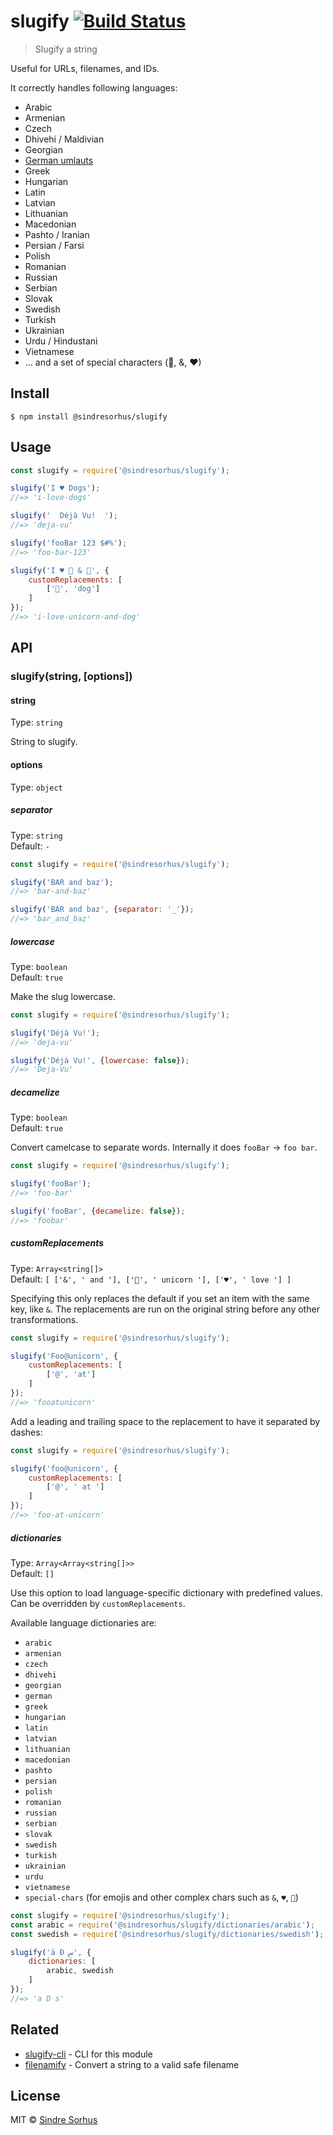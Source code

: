 # slugify [![Build Status](https://travis-ci.org/sindresorhus/slugify.svg?branch=master)](https://travis-ci.org/sindresorhus/slugify)

> Slugify a string

Useful for URLs, filenames, and IDs.

It correctly handles following languages:
- Arabic
- Armenian
- Czech
- Dhivehi / Maldivian
- Georgian
- [German umlauts](https://en.wikipedia.org/wiki/Germanic_umlaut)
- Greek
- Hungarian
- Latin
- Latvian
- Lithuanian
- Macedonian
- Pashto / Iranian
- Persian / Farsi
- Polish
- Romanian
- Russian
- Serbian
- Slovak
- Swedish
- Turkish
- Ukrainian
- Urdu / Hindustani
- Vietnamese
- ... and a set of special characters (🦄, &, ♥)


## Install

```
$ npm install @sindresorhus/slugify
```


## Usage

```js
const slugify = require('@sindresorhus/slugify');

slugify('I ♥ Dogs');
//=> 'i-love-dogs'

slugify('  Déjà Vu!  ');
//=> 'deja-vu'

slugify('fooBar 123 $#%');
//=> 'foo-bar-123'

slugify('I ♥ 🦄 & 🐶', {
	customReplacements: [
		['🐶', 'dog']
	]
});
//=> 'i-love-unicorn-and-dog'
```

## API

### slugify(string, [options])

#### string

Type: `string`

String to slugify.

#### options

Type: `object`

##### separator

Type: `string`<br>
Default: `-`

```js
const slugify = require('@sindresorhus/slugify');

slugify('BAR and baz');
//=> 'bar-and-baz'

slugify('BAR and baz', {separator: '_'});
//=> 'bar_and_baz'
```

##### lowercase

Type: `boolean`<br>
Default: `true`

Make the slug lowercase.

```js
const slugify = require('@sindresorhus/slugify');

slugify('Déjà Vu!');
//=> 'deja-vu'

slugify('Déjà Vu!', {lowercase: false});
//=> 'Deja-Vu'
```

##### decamelize

Type: `boolean`<br>
Default: `true`

Convert camelcase to separate words. Internally it does `fooBar` → `foo bar`.

```js
const slugify = require('@sindresorhus/slugify');

slugify('fooBar');
//=> 'foo-bar'

slugify('fooBar', {decamelize: false});
//=> 'foobar'
```

##### customReplacements

Type: `Array<string[]>`<br>
Default: `[
	['&', ' and '],
	['🦄', ' unicorn '],
	['♥', ' love ']
]`

Specifying this only replaces the default if you set an item with the same key, like `&`. The replacements are run on the original string before any other transformations.

```js
const slugify = require('@sindresorhus/slugify');

slugify('Foo@unicorn', {
	customReplacements: [
		['@', 'at']
	]
});
//=> 'fooatunicorn'
```

Add a leading and trailing space to the replacement to have it separated by dashes:

```js
const slugify = require('@sindresorhus/slugify');

slugify('foo@unicorn', {
	customReplacements: [
		['@', ' at ']
	]
});
//=> 'foo-at-unicorn'
```

##### dictionaries

Type: `Array<Array<string[]>>`<br>
Default: `[]`

Use this option to load language-specific dictionary with predefined values. Can be overridden by `customReplacements`.

Available language dictionaries are:
- `arabic`
- `armenian`
- `czech`
- `dhivehi`
- `georgian`
- `german`
- `greek`
- `hungarian`
- `latin`
- `latvian`
- `lithuanian`
- `macedonian`
- `pashto`
- `persian`
- `polish`
- `romanian`
- `russian`
- `serbian`
- `slovak`
- `swedish`
- `turkish`
- `ukrainian`
- `urdu`
- `vietnamese`
- `special-chars` (for emojis and other complex chars such as `&`, `♥`, `🦄`)

```js
const slugify = require('@sindresorhus/slugify');
const arabic = require('@sindresorhus/slugify/dictionaries/arabic');
const swedish = require('@sindresorhus/slugify/dictionaries/swedish');

slugify('ä Đ س', {
	dictionaries: [
		arabic, swedish
	]
});
//=> 'a D s'
```


## Related

- [slugify-cli](https://github.com/sindresorhus/slugify-cli) - CLI for this module
- [filenamify](https://github.com/sindresorhus/filenamify) - Convert a string to a valid safe filename


## License

MIT © [Sindre Sorhus](https://sindresorhus.com)
